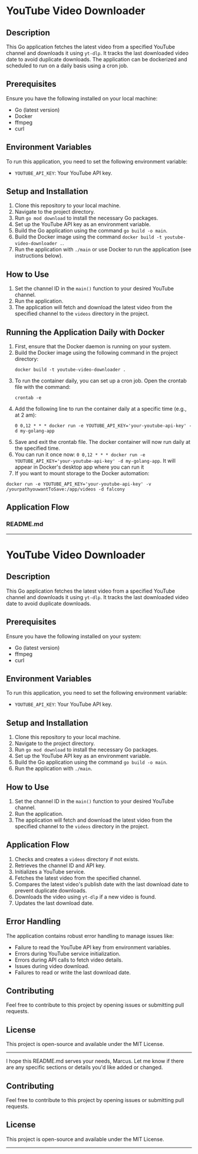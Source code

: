 # YouTube Video Downloader 

## Description

This Go application fetches the latest video from a specified YouTube channel and downloads it using `yt-dlp`. It tracks the last downloaded video date to avoid duplicate downloads. The application can be dockerized and scheduled to run on a daily basis using a cron job.

## Prerequisites

Ensure you have the following installed on your local machine:

- Go (latest version)
- Docker
- ffmpeg
- curl

## Environment Variables

To run this application, you need to set the following environment variable:

- `YOUTUBE_API_KEY`: Your YouTube API key.

## Setup and Installation

1. Clone this repository to your local machine.
2. Navigate to the project directory.
3. Run `go mod download` to install the necessary Go packages.
4. Set up the YouTube API key as an environment variable.
5. Build the Go application using the command `go build -o main`.
6. Build the Docker image using the command `docker build -t youtube-video-downloader .`.
7. Run the application with `./main` or use Docker to run the application (see instructions below).

## How to Use

1. Set the channel ID in the `main()` function to your desired YouTube channel.
2. Run the application.
3. The application will fetch and download the latest video from the specified channel to the `videos` directory in the project.

## Running the Application Daily with Docker

1. First, ensure that the Docker daemon is running on your system.
2. Build the Docker image using the following command in the project directory:
   ```
   docker build -t youtube-video-downloader .
   ```
3. To run the container daily, you can set up a cron job. Open the crontab file with the command:
   ```
   crontab -e
   ```
4. Add the following line to run the container daily at a specific time (e.g., at 2 am):
   ```
   0 0,12 * * * docker run -e YOUTUBE_API_KEY='your-youtube-api-key' -d my-golang-app
   ```
5. Save and exit the crontab file. The docker container will now run daily at the specified time.
6. You can run it once now: `0 0,12 * * * docker run -e YOUTUBE_API_KEY='your-youtube-api-key' -d my-golang-app`. It will appear in Docker's desktop app where you can run it 
7. If you want to mount storage to the Docker automation:
```
docker run -e YOUTUBE_API_KEY='your-youtube-api-key' -v /yourpathyouwantToSave:/app/videos -d falcony
```

## Application Flow
### README.md

---

# YouTube Video Downloader 

## Description

This Go application fetches the latest video from a specified YouTube channel and downloads it using `yt-dlp`. It tracks the last downloaded video date to avoid duplicate downloads.

## Prerequisites

Ensure you have the following installed on your system:

- Go (latest version)
- ffmpeg
- curl

## Environment Variables

To run this application, you need to set the following environment variable:

- `YOUTUBE_API_KEY`: Your YouTube API key.

## Setup and Installation

1. Clone this repository to your local machine.
2. Navigate to the project directory.
3. Run `go mod download` to install the necessary Go packages.
4. Set up the YouTube API key as an environment variable.
5. Build the Go application using the command `go build -o main`.
6. Run the application with `./main`.

## How to Use

1. Set the channel ID in the `main()` function to your desired YouTube channel.
2. Run the application.
3. The application will fetch and download the latest video from the specified channel to the `videos` directory in the project.

## Application Flow

1. Checks and creates a `videos` directory if not exists.
2. Retrieves the channel ID and API key.
3. Initializes a YouTube service.
4. Fetches the latest video from the specified channel.
5. Compares the latest video's publish date with the last download date to prevent duplicate downloads.
6. Downloads the video using `yt-dlp` if a new video is found.
7. Updates the last download date.

## Error Handling

The application contains robust error handling to manage issues like:

- Failure to read the YouTube API key from environment variables.
- Errors during YouTube service initialization.
- Errors during API calls to fetch video details.
- Issues during video download.
- Failures to read or write the last download date.

## Contributing

Feel free to contribute to this project by opening issues or submitting pull requests.

## License

This project is open-source and available under the MIT License.

---

I hope this README.md serves your needs, Marcus. Let me know if there are any specific sections or details you'd like added or changed.

## Contributing

Feel free to contribute to this project by opening issues or submitting pull requests.

## License

This project is open-source and available under the MIT License.

---
